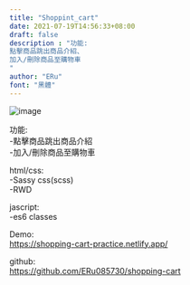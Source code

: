 ```yaml
---
title: "Shoppint_cart"
date: 2021-07-19T14:56:33+08:00
draft: false
description : "功能:  
點擊商品跳出商品介紹、  
加入/刪除商品至購物車  
"
author: "ERu"
font: "黑體"
---
```


![image](/images/shopping_cart.png)

功能:  
-點擊商品跳出商品介紹  
-加入/刪除商品至購物車  

html/css:  
-Sassy css(scss)  
-RWD  

jascript:  
-es6 classes  

Demo:  
https://shopping-cart-practice.netlify.app/

github:  
https://github.com/ERu085730/shopping-cart

